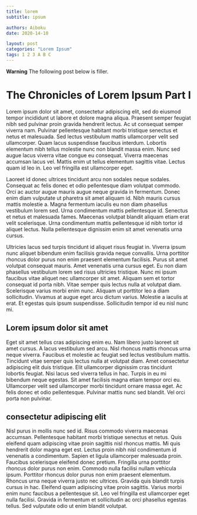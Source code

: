```yaml
---
title: lorem
subtitle: ipsum

authors: Aiboku
date: 2020-14-10

layout: post
categories: "Lorem Ipsum"
tags: 1 2 3 A B C
---
```

<b>Warning</b> The following post below is filler.

# The Chronicles of Lorem Ipsum Part I

Lorem ipsum dolor sit amet, consectetur adipiscing elit, sed do eiusmod tempor incididunt ut labore et dolore magna aliqua. Praesent semper feugiat nibh sed pulvinar proin gravida hendrerit lectus. Ac ut consequat semper viverra nam. Pulvinar pellentesque habitant morbi tristique senectus et netus et malesuada. Sed lectus vestibulum mattis ullamcorper velit sed ullamcorper. Quam lacus suspendisse faucibus interdum. Lobortis elementum nibh tellus molestie nunc non blandit massa enim. Nunc sed augue lacus viverra vitae congue eu consequat. Viverra maecenas accumsan lacus vel. Mattis enim ut tellus elementum sagittis vitae. Lectus quam id leo in. Leo vel fringilla est ullamcorper eget.

Laoreet id donec ultrices tincidunt arcu non sodales neque sodales. Consequat ac felis donec et odio pellentesque diam volutpat commodo. Orci ac auctor augue mauris augue neque gravida in fermentum. Donec enim diam vulputate ut pharetra sit amet aliquam id. Nibh mauris cursus mattis molestie a. Magna fermentum iaculis eu non diam phasellus vestibulum lorem sed. Urna condimentum mattis pellentesque id. Senectus et netus et malesuada fames. Maecenas volutpat blandit aliquam etiam erat velit scelerisque. Urna condimentum mattis pellentesque id nibh tortor id aliquet lectus. Nulla pellentesque dignissim enim sit amet venenatis urna cursus.

Ultricies lacus sed turpis tincidunt id aliquet risus feugiat in. Viverra ipsum nunc aliquet bibendum enim facilisis gravida neque convallis. Urna porttitor rhoncus dolor purus non enim praesent elementum facilisis. Purus sit amet volutpat consequat mauris. Amet venenatis urna cursus eget. Eu non diam phasellus vestibulum lorem sed risus ultricies tristique. Nunc mi ipsum faucibus vitae aliquet nec ullamcorper sit amet. Aliquam sem et tortor consequat id porta nibh. Vitae semper quis lectus nulla at volutpat diam. Scelerisque varius morbi enim nunc. Aliquam ut porttitor leo a diam sollicitudin. Vivamus at augue eget arcu dictum varius. Molestie a iaculis at erat. Et egestas quis ipsum suspendisse. Sollicitudin tempor id eu nisl nunc mi.

## Lorem ipsum dolor sit amet

Eget sit amet tellus cras adipiscing enim eu. Nam libero justo laoreet sit amet cursus. A lacus vestibulum sed arcu. Nisl rhoncus mattis rhoncus urna neque viverra. Faucibus et molestie ac feugiat sed lectus vestibulum mattis. Tincidunt vitae semper quis lectus nulla at volutpat diam. Amet consectetur adipiscing elit duis tristique. Elit ullamcorper dignissim cras tincidunt lobortis feugiat. Nisi lacus sed viverra tellus in hac. Turpis in eu mi bibendum neque egestas. Sit amet facilisis magna etiam tempor orci eu. Ullamcorper velit sed ullamcorper morbi tincidunt ornare massa eget. Ac felis donec et odio pellentesque. Pulvinar mattis nunc sed blandit. Vel orci porta non pulvinar.

## consectetur adipiscing elit

Nisl purus in mollis nunc sed id. Risus commodo viverra maecenas accumsan. Pellentesque habitant morbi tristique senectus et netus. Quis eleifend quam adipiscing vitae proin sagittis nisl rhoncus mattis. Mi quis hendrerit dolor magna eget est. Lectus proin nibh nisl condimentum id venenatis a condimentum. Sapien et ligula ullamcorper malesuada proin. Faucibus scelerisque eleifend donec pretium. Fringilla urna porttitor rhoncus dolor purus non enim. Commodo nulla facilisi nullam vehicula ipsum. Porttitor rhoncus dolor purus non enim praesent elementum. Rhoncus urna neque viverra justo nec ultrices. Gravida quis blandit turpis cursus in hac. Eleifend quam adipiscing vitae proin sagittis. Varius morbi enim nunc faucibus a pellentesque sit. Leo vel fringilla est ullamcorper eget nulla facilisi. Gravida in fermentum et sollicitudin ac orci phasellus egestas tellus. Sed vulputate odio ut enim blandit volutpat.